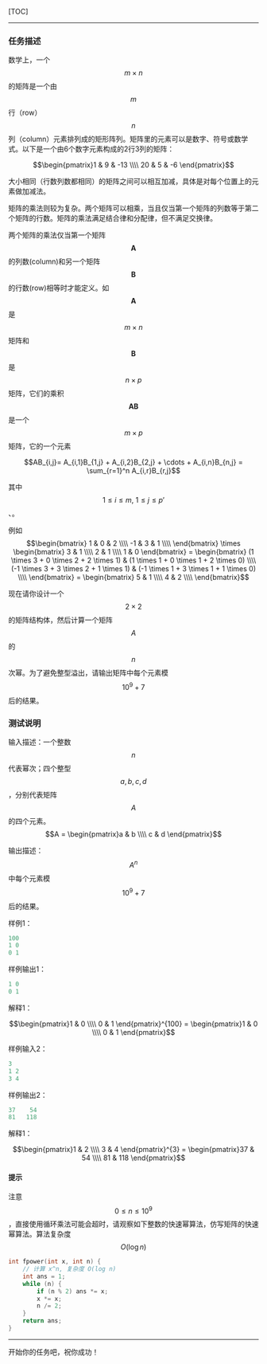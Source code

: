 [TOC]

---

### 任务描述



数学上，一个 $$m \times n$$ 的矩阵是一个由 $$m$$ 行（row）$$n$$ 列（column）元素排列成的矩形阵列。矩阵里的元素可以是数字、符号或数学式。以下是一个由6个数字元素构成的2行3列的矩阵：

$$\begin{pmatrix}1 & 9 & -13 \\\\ 20 & 5 & -6 \end{pmatrix}$$

大小相同（行数列数都相同）的矩阵之间可以相互加减，具体是对每个位置上的元素做加减法。

矩阵的乘法则较为复杂。两个矩阵可以相乘，当且仅当第一个矩阵的列数等于第二个矩阵的行数。矩阵的乘法满足结合律和分配律，但不满足交换律。

两个矩阵的乘法仅当第一个矩阵$$\mathbf{A}$$的列数(column)和另一个矩阵$$\mathbf {B}$$ 的行数(row)相等时才能定义。如$$\mathbf{A}$$是$$m\times n$$矩阵和 $$\mathbf {B}$$ 是 $$n \times p$$ 矩阵，它们的乘积$$\mathbf{AB}$$是一个$$m\times p$$矩阵，它的一个元素

$$AB_{i,j}= A_{i,1}B_{1,j} + A_{i,2}B_{2,j} + \cdots + A_{i,n}B_{n,j} = \sum_{r=1}^n A_{i,r}B_{r,j}$$

其中$$1\leq i\leq m,\ 1\leq j\leq p'$$、。

例如
$$\begin{bmatrix} 1 & 0 & 2 \\\\ -1 & 3 & 1 \\\\  \end{bmatrix} \times \begin{bmatrix} 3 & 1 \\\\  2 & 1 \\\\  1 & 0 \end{bmatrix} = \begin{bmatrix} (1 \times 3  +  0 \times 2  +  2 \times 1) & (1 \times 1   +   0 \times 1   +   2 \times 0) \\\\ (-1 \times 3  +  3 \times 2  +  1 \times 1) & (-1 \times 1   +   3 \times 1   +   1 \times 0) \\\\  \end{bmatrix} = \begin{bmatrix} 5 & 1 \\\\ 4 & 2 \\\\ \end{bmatrix}$$

现在请你设计一个 $$2 \times 2$$ 的矩阵结构体，然后计算一个矩阵 $$A$$ 的 $$n$$ 次幂。为了避免整型溢出，请输出矩阵中每个元素模 $$10^9+7$$ 后的结果。



### 测试说明

输入描述：一个整数 $$n$$ 代表幂次；四个整型 $$a, b, c ,d$$ ，分别代表矩阵 $$A$$ 的四个元素。
$$A = \begin{pmatrix}a & b \\\\ c & d \end{pmatrix}$$

输出描述： $$A^n$$ 中每个元素模$$10^9+7$$ 后的结果。

样例1：

```cpp
100 
1 0 
0 1
```

样例输出1：

```cpp
1 0 
0 1
```

解释1：

$$\begin{pmatrix}1 & 0 \\\\ 0 & 1 \end{pmatrix}^{100} = \begin{pmatrix}1 & 0 \\\\ 0 & 1 \end{pmatrix}$$

样例输入2：

```cpp
3 
1 2 
3 4
```

样例输出2：

```cpp
37    54
81   118
```

解释1：

$$\begin{pmatrix}1 & 2 \\\\ 3 & 4 \end{pmatrix}^{3} = \begin{pmatrix}37 & 54 \\\\ 81 & 118 \end{pmatrix}$$

#### 提示

注意$$0\le n \le 10^{9}$$，直接使用循环乘法可能会超时，请观察如下整数的快速幂算法，仿写矩阵的快速幂算法。算法复杂度 $$O(\log n)$$

```cpp
int fpower(int x, int n) {
    // 计算 x^n, 复杂度 O(log n)
    int ans = 1;
    while (n) {
        if (n % 2) ans *= x;
        x *= x;
        n /= 2;
    }
    return ans;
}
```

---
开始你的任务吧，祝你成功！



